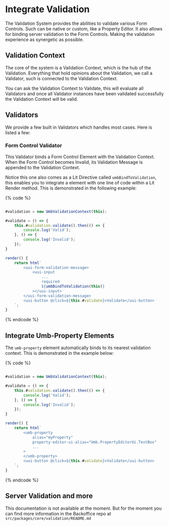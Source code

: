 # Integrate Validation

The Validation System provides the abilities to validate various Form Controls. Such can be native or custom, like a Property Editor.
It also allows for binding server validation to the Form Controls. Making the validation experience as synergetic as possible.

## Validation Context

The core of the system is a Validation Context, which is the hub of the Validation.
Everything that hold opinions about the Validation, we call a Validator, such is connected to the Validation Context.

You can ask the Validation Context to Validate, this will evaluate all Validators and once all Validator instances have been validated successfully the Validation Context will be valid.

## Validators

We provide a few built in Validators which handles most cases. Here is listed a few:

### Form Control Validator

This Validator binds a Form Control Element with the Validation Context. When the Form Control becomes Invalid, its Validation Message is appended to the Validation Context.

Notice this one also comes as a Lit Directive called `umbBindToValidation`, this enables you to integrate a element with one line of code within a Lit Render method. This is demonstrated in the following example:

{% code %}
```typescript

#validation = new UmbValidationContext(this);

#validate = () => {
    this.#validation.validate().then(() => {
        console.log('Valid');
    }, () => {
        console.log('Invalid');
    });
}

render() {
    return html`
        <uui-form-validation-message>
            <uui-input
                ...
                required
                ${umbBindToValidation(this)}
            ></uui-input>
        </uui-form-validation-message>
        <uui-button @click=${this.#validate}>Validate</uui-button>
    `;
}
```
{% endcode %}

## Integrate Umb-Property Elements

The `umb-property` element automatically binds to its nearest validation context.
This is demonstrated in the example below:

{% code %}
```typescript

#validation = new UmbValidationContext(this);

#validate = () => {
    this.#validation.validate().then(() => {
        console.log('Valid');
    }, () => {
        console.log('Invalid');
    });
}

render() {
    return html`
        <umb-property
			alias="myProperty"
			property-editor-ui-alias="Umb.PropertyEditorUi.TextBox"
			...
        >
		</umb-property>
        <uui-button @click=${this.#validate}>Validate</uui-button>
    `;
}
```
{% endcode %}



## Server Validation and more

This documentation is not available at the moment. But for the moment you can find more information in the Backoffice repo at `src/packages/core/validation/README.md`
